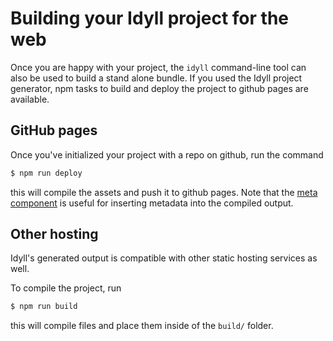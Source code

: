 
# Building your Idyll project for the web

Once you are happy with your project, the `idyll` command-line tool can also be used to
build a stand alone bundle. If you used the Idyll project generator, npm tasks
to build and deploy the project to github pages are available.

## GitHub pages

Once you've initialized your
project with a repo on github, run the command

```sh
$ npm run deploy
```

this will compile the assets and push it to github
pages. Note that the [meta component](https://idyll-lang.github.io/components-built-in#meta)
is useful for inserting metadata into the compiled output.

## Other hosting

Idyll's generated output is compatible with other static hosting services as well.

To compile the project, run

```sh
$ npm run build
```

this will compile files and place them inside of the `build/` folder.
